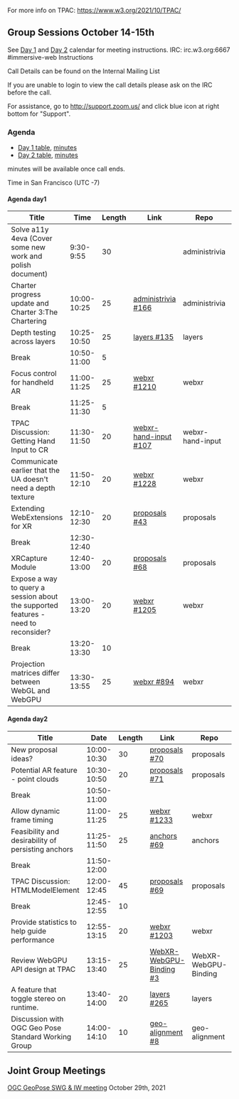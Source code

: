 For more info on TPAC: https://www.w3.org/2021/10/TPAC/

## Group Sessions October 14-15th

See [Day 1](https://www.w3.org/events/meetings/9fef5ab9-5d2f-4e08-a74e-5b037109695f) and [Day 2](https://www.w3.org/events/meetings/b5b00cb7-98e5-4ae2-9df2-ba04b9f2650f) calendar for meeting instructions.
IRC: irc.w3.org:6667 #immersive-web Instructions

Call Details can be found on the Internal Mailing List

If you are unable to login to view the call details please ask on the IRC before the call.

For assistance, go to http://support.zoom.us/ and click blue icon at right bottom for "Support".

### Agenda

* [Day 1 table](#agenda-day1), [minutes](https://www.w3.org/2021/10/14-immersive-web-minutes.html)
* [Day 2 table](#agenda-day2), [minutes](https://www.w3.org/2021/10/15-immersive-web-minutes.html)

minutes will be available once call ends.

Time in San Francisco (UTC -7)

#### Agenda day1


| Title                                                                              	| Time                         	| Length 	| Link                                                           	| Repo                 	| Rockets 	|
|------------------------------------------------------------------------------------	|------------------------------	|--------	|----------------------------------------------------------------	|----------------------	|---------	|
| Solve a11y 4eva (Cover some new work and polish document)                          	| 9:30-9:55   	| 30     	|                                                                	| administrivia        	| 2 🚀     	|
| Charter progress update and Charter 3:The Chartering                               	| 10:00-10:25 	| 25     	| [administrivia #166](https://github.com/immersive-web/administrivia/issues/166)      	| administrivia        	| 1 🚀     	|
| Depth testing across layers                                                        	| 10:25-10:50 	| 25     	| [layers #135](https://github.com/immersive-web/layers/issues/135)             	| layers               	| 1 🚀     	|
| Break                                                                              	| 10:50-11:00 	| 5      	|                                                                	|                      	|         	|
| Focus control for handheld AR                                                      	| 11:00-11:25 	| 25     	| [webxr #1210](https://github.com/immersive-web/webxr/issues/1210)             	| webxr                	| 1 🚀     	|
| Break                                                                              	| 11:25-11:30 	| 5      	|                                                                	|                      	|         	|
| TPAC Discussion: Getting Hand Input to CR                                          	| 11:30-11:50 	| 20     	| [webxr-hand-input #107](https://github.com/immersive-web/webxr-hand-input/issues/107)   	| webxr-hand-input     	| 2 🚀     	|
| Communicate earlier that the UA doesn't need a depth texture                       	| 11:50-12:10 	| 20     	| [webxr #1228](https://github.com/immersive-web/webxr/issues/1228)             	| webxr                	| 1 🚀     	|
| Extending WebExtensions for XR                                                     	| 12:10-12:30 	| 20     	| [proposals #43](https://github.com/immersive-web/proposals/issues/43)           	| proposals            	| 1 🚀     	|
| Break                                                                              	| 12:30-12:40 	|        	|                                                                	|                      	|         	|
| XRCapture Module                                                                   	| 12:40-13:00 	| 20     	| [proposals #68](https://github.com/immersive-web/proposals/issues/68)           	| proposals            	| 3 🚀     	|
| Expose a way to query a session about the supported features - need to reconsider? 	| 13:00-13:20 	| 20     	| [webxr #1205](https://github.com/immersive-web/webxr/issues/1205)             	| webxr                	| 2 🚀     	|
| Break                                                                              	| 13:20-13:30 	| 10     	|                                                                	|                      	|         	|
| Projection matrices differ between WebGL and WebGPU                                	| 13:30-13:55 	| 25     	| [webxr #894](https://github.com/immersive-web/webxr/issues/894)              	| webxr                	| 1 🚀     	|

#### Agenda day2

| Title                                                                              	| Date                         	| Length 	| Link                                                           	| Repo                 	| Rockets 	|
|------------------------------------------------------------------------------------	|------------------------------	|--------	|----------------------------------------------------------------	|----------------------	|---------	|
| New proposal ideas?                                                                	| 10:00-10:30 	| 30     	| [proposals #70](https://github.com/immersive-web/proposals/issues/70)           	| proposals            	| 2 🚀     	|
| Potential AR feature - point clouds                                                	| 10:30-10:50 	| 20     	| [proposals #71](https://github.com/immersive-web/proposals/issues/71)           	| proposals            	| 0 🚀     	|
| Break                                                                              	| 10:50-11:00 	|        	|                                                                	|                      	|         	|
| Allow dynamic frame timing                                                         	| 11:00-11:25 	| 25     	| [webxr #1233](https://github.com/immersive-web/webxr/issues/1233)             	| webxr                	| 1 🚀     	|
| Feasibility and desirability of persisting anchors                                 	| 11:25-11:50 	| 25     	| [anchors #69](https://github.com/immersive-web/anchors/issues/69)             	| anchors              	| 2 🚀     	|
| Break                                                                              	| 11:50-12:00 	|        	|                                                                	|                      	|         	|
| TPAC Discussion: HTMLModelElement                                                  	| 12:00-12:45 	| 45     	| [proposals #69](https://github.com/immersive-web/proposals/issues/69)           	| proposals            	| 4 🚀     	|
| Break                                                                              	| 12:45-12:55 	| 10     	|                                                                	|                      	|         	|
| Provide statistics to help guide performance                                       	| 12:55-13:15 	| 20     	| [webxr #1203](https://github.com/immersive-web/webxr/issues/1203)             	| webxr                	| 1 🚀     	|
| Review WebGPU API design at TPAC                                                   	| 13:15-13:40 	| 25     	| [WebXR-WebGPU-Binding #3](https://github.com/immersive-web/WebXR-WebGPU-Binding/issues/3) 	| WebXR-WebGPU-Binding 	| 3 🚀     	|
| A feature that toggle stereo on runtime.                                           	| 13:40-14:00 	| 20     	| [layers #265](https://github.com/immersive-web/layers/issues/265)             	| layers               	| 1 🚀     	|
| Discussion with OGC Geo Pose Standard Working Group                                	| 14:00-14:10 	| 10     	| [geo-alignment #8](https://github.com/immersive-web/geo-alignment/issues/8)        	| geo-alignment        	| 2 🚀     	|


## Joint Group Meetings

[OGC GeoPose SWG & IW meeting](https://www.w3.org/events/meetings/2e719bc5-d003-4de3-ae3c-d525b0994123) October 29th, 2021


